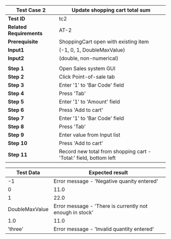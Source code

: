 | **Test Case 2** |    **Update shopping cart total sum** |
| --- |     --- |
| **Test ID** | tc2 |
| **Related Requirements** | AT-2 |
| **Prerequisite** | ShoppingCart open with existing item|
| **Input1** | (-1, 0, 1, DoubleMaxValue) |
| **Input2** | (double, non-numerical) |
| | |
| **Step 1** | Open Sales system GUI |
| **Step 2** | Click Point-of-sale tab|
| **Step 3** | Enter '1' to 'Bar Code' field|
| **Step 4** | Press 'Tab'|
| **Step 5** | Enter '1' to 'Amount' field|
| **Step 6** | Press 'Add to cart'|
| **Step 7** | Enter '1' to 'Bar Code' field|
| **Step 8** | Press 'Tab'|
| **Step 9** | Enter value from Input list|
| **Step 10** | Press 'Add to cart'|
| **Step 11** | Record new total from shopping cart - 'Total:' field, bottom left|


| **Test Data** | **Expected result** |
| --- | --- |
| -1 | Error message - 'Negative quanity entered' |
| 0 | 11.0 |
| 1 | 22.0 |
| DoubleMaxValue | Error message - 'There is currently not enough in stock' |
| 1.0 | 11.0 |
| 'three' | Error message - 'Invalid quantity entered' |
